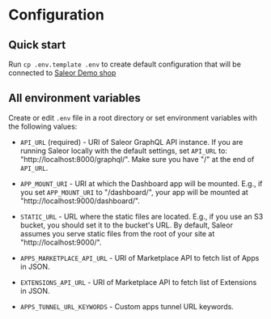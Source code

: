 # Configuration

## Quick start

Run `cp .env.template .env` to create default configuration that will be connected to [Saleor Demo shop](https://demo.saleor.io/dashboard/)

## All environment variables

Create or edit `.env` file in a root directory or set environment variables with the following values:

- `API_URL` (required) - URI of Saleor GraphQL API instance.
  If you are running Saleor locally with the default settings, set `API_URL` to: "http://localhost:8000/graphql/".
  Make sure you have "/" at the end of `API_URL`.

- `APP_MOUNT_URI` - URI at which the Dashboard app will be mounted.
  E.g., if you set `APP_MOUNT_URI` to "/dashboard/", your app will be mounted at "http://localhost:9000/dashboard/".

- `STATIC_URL` - URL where the static files are located.
  E.g., if you use an S3 bucket, you should set it to the bucket's URL. By default, Saleor assumes you serve static files from the root of your site at "http://localhost:9000/".

- `APPS_MARKETPLACE_API_URL` - URI of Marketplace API to fetch list of Apps in JSON.

- `EXTENSIONS_API_URL` - URI of Marketplace API to fetch list of Extensions in JSON.

- `APPS_TUNNEL_URL_KEYWORDS` - Custom apps tunnel URL keywords.
